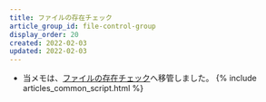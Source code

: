 ```yaml
---
title: ファイルの存在チェック
article_group_id: file-control-group
display_order: 20
created: 2022-02-03
updated: 2022-02-03
---
```

- 当メモは、[ファイルの存在チェック](https://thinktwice.tech/it/reverse_resolution/checking_for_the_existence_of_a_file/)へ移管しました。
{% include articles_common_script.html %}
